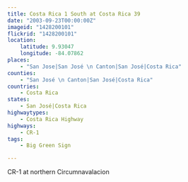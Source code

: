 ```yaml
---
title: Costa Rica 1 South at Costa Rica 39
date: "2003-09-23T00:00:00Z"
imageid: "1428200101"
flickrid: "1428200101"
location:
    latitude: 9.93047
    longitude: -84.07862
places:
    - "San Jose|San José \n Canton|San José|Costa Rica"
counties:
    - "San José \n Canton|San José|Costa Rica"
countries:
    - Costa Rica
states:
    - San José|Costa Rica
highwaytypes:
    - Costa Rica Highway
highways:
    - CR-1
tags:
    - Big Green Sign

---
```

CR-1 at northern Circumnavalacion